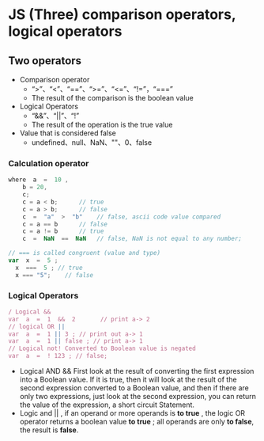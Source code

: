 JS (Three) comparison operators, logical operators
=================

## Two operators
* Comparison operator
  * “>”、“<”、“==”、“>=”、“<=”、“!=”，“===”
  * The result of the comparison is the boolean value
* Logical Operators
  * “&&”、“||”、“!”
  * The result of the operation is the true value
* Value that is considered false
  * undefined、null、NaN、""、0、false


### Calculation operator

```js
where  a  =  10 ,
    b = 20,
    c;
    c = a < b;      // true
    c = a > b;      // false
    c  =  "a"  >  "b"    // false, ascii code value compared
    c = a == b      // false
    c = a != b      // true
    c  =  NaN  ==  NaN   // false, NaN is not equal to any number;

// === is called congruent (value and type)
var  x  =  5 ;
  x  ===  5 ; // true    
  x === "5";    // false
```

### Logical Operators
```js
/ Logical &&
var  a  =  1  &&  2       // print a-> 2
// logical OR ||
var  a  =  1 || 3 ; // print out a-> 1     
var  a  =  1 || false ; // print a-> 1 
// Logical not! Converted to Boolean value is negated
var  a  =  ! 123 ; // false;   
```

* Logical AND && First look at the result of converting the first expression into a Boolean value. If it is true, then it will look at the result of the second expression converted to a Boolean value, and then if there are only two expressions, just look at the second expression, you can return the value of the expression, a short circuit Statement.
* Logic and || , if an operand or more operands is **to true** , the logic OR operator returns a boolean value **to true** ; all operands are only **to false**, the result is **false**.